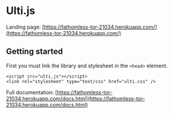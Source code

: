 # Ulti.js

Landing page: [https://fathomless-tor-21034.herokuapp.com/](https://fathomless-tor-21034.herokuapp.com/)

## Getting started

First you must link the library and stylesheet in the `<head>` element.

```{html}
<script src="ulti.js"></script>
<link rel="stylesheet" type="text/css" href="ulti.css" />
```

Full documentation: [https://fathomless-tor-21034.herokuapp.com/docs.html](https://fathomless-tor-21034.herokuapp.com/docs.html)
